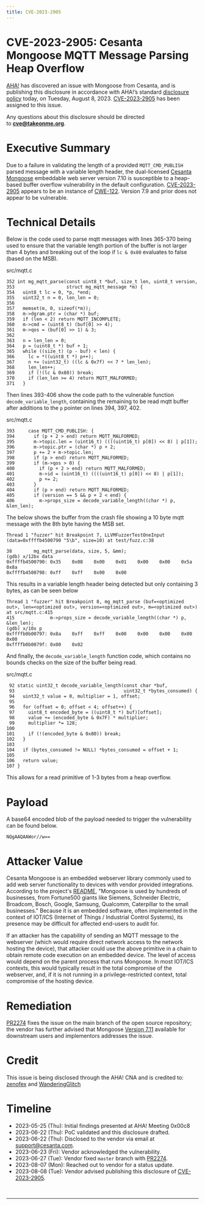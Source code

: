 ```yaml
---
title: CVE-2023-2905
---
```


# CVE-2023-2905: Cesanta Mongoose MQTT Message Parsing Heap Overflow

[AHA!] has discovered an issue with Mongoose from Cesanta, and is publishing this disclosure in accordance with AHA!’s standard [disclosure policy](https://takeonme.org/cve.html) today, on Tuesday, August 8, 2023. [CVE-2023-2905] has been assigned to this issue.

Any questions about this disclosure should be directed to **cve@takeonme.org**.

# Executive Summary

Due to a failure in validating the length of a provided `MQTT_CMD_PUBLISH` parsed message with a variable length header, the dual-licensed [Cesanta Mongoose](https://github.com/cesanta/mongoose) embeddable web server version 7.10 is susceptible to a heap-based buffer overflow vulnerability in the default configuration. [CVE-2023-2905] appears to be an instance of [CWE-122](https://cwe.mitre.org/data/definitions/122.html). Version 7.9 and prior does not appear to be vulnerable.

# Technical Details

Below is the code used to parse mqtt messages with lines 365-370 being used to ensure that the variable length portion of the buffer is not larger than 4 bytes and breaking out of the loop if `lc & 0x80` evaluates to false (based on the MSB).

src/mqtt.c
```
352 int mg_mqtt_parse(const uint8_t *buf, size_t len, uint8_t version,
353                   struct mg_mqtt_message *m) {
354   uint8_t lc = 0, *p, *end;
355   uint32_t n = 0, len_len = 0;
356
357   memset(m, 0, sizeof(*m));
358   m->dgram.ptr = (char *) buf;
359   if (len < 2) return MQTT_INCOMPLETE;
360   m->cmd = (uint8_t) (buf[0] >> 4);
361   m->qos = (buf[0] >> 1) & 3;
362
363   n = len_len = 0;
364   p = (uint8_t *) buf + 1;
365   while ((size_t) (p - buf) < len) {
366     lc = *((uint8_t *) p++);
367     n += (uint32_t) ((lc & 0x7f) << 7 * len_len);
368     len_len++;
369     if (!(lc & 0x80)) break;
370     if (len_len >= 4) return MQTT_MALFORMED;
371   }
```

Then lines 393-406 show the code path to the vulnerable function `decode_variable_length`, containing the remaining to be read mqtt buffer after additions to the `p` pointer on lines 394, 397, 402.

src/mqtt.c
```
393     case MQTT_CMD_PUBLISH: {
394       if (p + 2 > end) return MQTT_MALFORMED;
395       m->topic.len = (uint16_t) ((((uint16_t) p[0]) << 8) | p[1]);
396       m->topic.ptr = (char *) p + 2;
397       p += 2 + m->topic.len;
398       if (p > end) return MQTT_MALFORMED;
399       if (m->qos > 0) {
400         if (p + 2 > end) return MQTT_MALFORMED;
401         m->id = (uint16_t) ((((uint16_t) p[0]) << 8) | p[1]);
402         p += 2;
403       }
404       if (p > end) return MQTT_MALFORMED;
405       if (version == 5 && p + 2 < end) {
406         m->props_size = decode_variable_length((char *) p, &len_len);
```

The below shows the buffer from the crash file showing a 10 byte mqtt message with the 8th byte having the MSB set. 

```
Thread 1 "fuzzer" hit Breakpoint 7, LLVMFuzzerTestOneInput (data=0xffffb4500790 "5\b", size=10) at test/fuzz.c:38

38        mg_mqtt_parse(data, size, 5, &mm);
(gdb) x/12bx data
0xffffb4500790: 0x35    0x08    0x00    0x01    0x00    0x00    0x5a    0x8a
0xffffb4500798: 0xff    0xff    0x00    0x00
```

This results in a variable length header being detected but only containing 3 bytes, as can be seen below

```
Thread 1 "fuzzer" hit Breakpoint 8, mg_mqtt_parse (buf=<optimized out>, len=<optimized out>, version=<optimized out>, m=<optimized out>) at src/mqtt.c:415
415             m->props_size = decode_variable_length((char *) p, &len_len);
(gdb) x/10x p
0xffffb0b00797: 0x8a    0xff    0xff    0x00    0x00    0x00    0x00    0x00
0xffffb0b0079f: 0x00    0x02
```

And finally, the `decode_variable_length` function code, which contains no bounds checks on the size of the buffer being read.

src/mqtt.c
```
 92 static uint32_t decode_variable_length(const char *buf,
 93                                        uint32_t *bytes_consumed) {
 94   uint32_t value = 0, multiplier = 1, offset;
 95
 96   for (offset = 0; offset < 4; offset++) {
 97     uint8_t encoded_byte = ((uint8_t *) buf)[offset];
 98     value += (encoded_byte & 0x7F) * multiplier;
 99     multiplier *= 128;
100
101     if (!(encoded_byte & 0x80)) break;
102   }
103
104   if (bytes_consumed != NULL) *bytes_consumed = offset + 1;
105
106   return value;
107 }
```

This allows for a read primitive of 1-3 bytes from a heap overflow.

# Payload

A base64 encoded blob of the payload needed to trigger the vulnerability can be found below.

```
NQgAAQAAWor//w==
```


# Attacker Value

Cesanta Mongoose is an embedded webserver library commonly used to add web server functionality to devices with vendor provided integrations. According to the project's [README](https://github.com/cesanta/mongoose), "Mongoose is used by hundreds of businesses, from Fortune500 giants like Siemens, Schneider Electric, Broadcom, Bosch, Google, Samsung, Qualcomm, Caterpillar to the small businesses." Because it is an embedded software, often implemented in the context of  IOT/ICS (Internet of Things / Industrial Control Systems), its presence may be difficult for affected end-users to audit for.

If an attacker has the capability of sending an MQTT message to the webserver (which would require direct network access to the network hosting the device), that attacker could use the above primitive in a chain to obtain remote code execution on an embedded device. The level of access would depend on the parent process that runs Mongoose. In most IOT/ICS contexts, this would typically result in the total compromise of the webserver, and, if it is not running in a privilege-restricted context, total compromise of the hosting device.

# Remediation

[PR2274](https://github.com/cesanta/mongoose/pull/2274) fixes the issue on the main branch of the open source repository; the vendor has further advised that Mongoose [Version 7.11](https://github.com/cesanta/mongoose/releases/tag/7.11) available for downstream users and implementors addresses the issue.

# Credit

This issue is being disclosed through the AHA! CNA and is credited to: [zenofex](https://mastodon.social/@zenofex) and [WanderingGlitch](https://infosec.exchange/@WanderingGlitch)

# Timeline

* 2023-05-25 (Thu): Initial findings presented at AHA! Meeting 0x00c8
* 2023-06-22 (Thu): PoC validated and this disclosure drafted.
* 2023-06-22 (Thu): Disclosed to the vendor via email at support@cesanta.com.
* 2023-06-23 (Fri): Vendor acknowledged the vulnerability.
* 2023-06-27 (Tue): Vendor fixed `master` branch with [PR2274](https://github.com/cesanta/mongoose/pull/2274).
* 2023-08-07 (Mon): Reached out to vendor for a status update.
* 2023-08-08 (Tue): Vendor advised publishing this disclosure of [CVE-2023-2905].

<br/>

----

[CVE-2023-2905]: https://takeonme.org/cves/CVE-2023-2905.html
[disclosure policy]: https://takeonme.org/cve.html
[AHA!]: https://takeonme.org/

